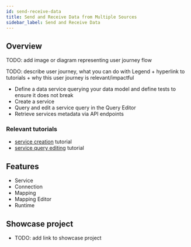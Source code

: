 ```yaml
---
id: send-receive-data
title: Send and Receive Data from Multiple Sources
sidebar_label: Send and Receive Data
---
```


## Overview 

TODO: add image or diagram representing user journey flow

TODO: describe user journey, what you can do with Legend + hyperlink to tutorials + why this user journey is relevant/impactful

- Define a data service querying your data model and define tests to ensure it does not break
- Create a service
- Query and edit a service query in the Query Editor
- Retrieve services metadata via API endpoints

### Relevant tutorials
- [service creation](../tutorials/services-service.md) tutorial
- [service query editing](../tutorials/query-tutorial.md/#edit-a-service-query) tutorial

## Features
- Service
- Connection
- Mapping
- Mapping Editor
- Runtime

## Showcase project
- TODO: add link to showcase project